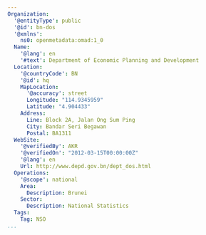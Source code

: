 ```yaml
---
Organization:
  '@entityType': public
  '@id': bn-dos
  '@xmlns':
    ns0: openmetadata:omad:1_0
  Name:
    '@lang': en
    '#text': Department of Economic Planning and Development
  Location:
    '@countryCode': BN
    '@id': hq
    MapLocation:
      '@accuracy': street
      Longitude: "114.9345959"
      Latitude: "4.904433"
    Address:
      Line: Block 2A, Jalan Ong Sum Ping
      City: Bandar Seri Begawan
      Postal: BA1311
  WebSite:
    '@verifiedBy': AKR
    '@verifiedOn': "2012-03-15T00:00:00Z"
    '@lang': en
    Url: http://www.depd.gov.bn/dept_dos.html
  Operations:
    '@scope': national
    Area:
      Description: Brunei
    Sector:
      Description: National Statistics
  Tags:
    Tag: NSO
...
```

